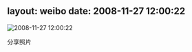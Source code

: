 layout: weibo
date: 2008-11-27 12:00:22
---
<meta name="referrer" content="no-referrer" />

<img src="/images/favicon.ico" style="float: left;"/>2008-11-27 12:00:22

分享照片

